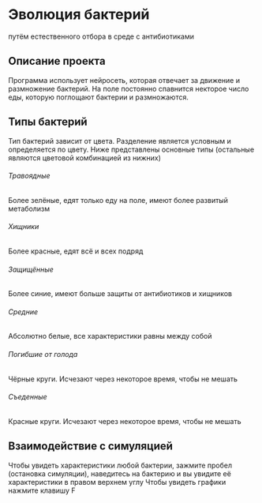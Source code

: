 # Эволюция бактерий
путём естественного отбора в среде с антибиотиками
## Описание проекта
Программа использует нейросеть, которая отвечает за движение и размножение бактерий.
На поле постоянно спавнится некторое число еды, которую поглощают бактерии и размножаются.

## Типы бактерий
Тип бактерий зависит от цвета. Разделение является условным и определяется по цвету. Ниже представлены основные типы (остальные являются цветовой комбинацией из нижних)
###### Травоядные
Более зелёные, едят только еду на поле, имеют более развитый метаболизм
###### Хищники
Более красные, едят всё и  всех подряд
###### Защищённые
Более синие, имеют больше защиты от антибиотиков и хищников
###### Средние
Абсолютно белые, все характеристики равны между собой
###### Погибшие от голода
Чёрные круги. Исчезают через некоторое время, чтобы не мешать
###### Съеденные
Красные круги. Исчезают через некоторое время, чтобы не мешать

## Взаимодействие с симуляцией
Чтобы увидеть характеристики любой бактерии, зажмите пробел (остановка симуляции), наведитесь на бактерию и вы увидите её характеристики в правом верхнем углу
Чтобы увидеть графики нажмите клавишу F
